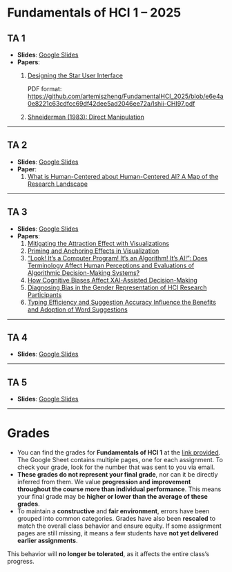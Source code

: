 # Fundamentals of HCI 1 – 2025  

## TA 1  
- **Slides**: [Google Slides](https://docs.google.com/presentation/d/10Ogs3QCCeDD1KETS5J46k1M6a-bu59o9/edit?usp=sharing&ouid=103386161610405023986&rtpof=true&sd=true)  
- **Papers**:  
  1. [Designing the Star User Interface](https://dl.acm.org/doi/pdf/10.1145/258549.258715)

     PDF format: https://github.com/artemiszheng/FundamentalHCI_2025/blob/e6e4a0e8221c63cdfcc69df42dee5ad2046ee72a/Ishii-CHI97.pdf
  3. [Shneiderman (1983): Direct Manipulation](https://www.cs.umd.edu/users/ben/papers/Shneiderman1983Direct.pdf)  

---

## TA 2  
- **Slides**: [Google Slides](https://docs.google.com/presentation/d/1qF3_jBGtWo01zV-CAMY9CV_5M71y7hp2/edit?usp=sharing&ouid=103386161610405023986&rtpof=true&sd=true) 
- **Paper**:  
  1. [What is Human-Centered about Human-Centered AI? A Map of the Research Landscape](https://github.com/artemiszheng/FundmentalHCI12025/blob/a8763853ca55f8ba60c77bf77ef3797c53d7566e/What%20is%20Human-Centered%20about%20Human-Centered%20AI.pdf)  

---

## TA 3  
- **Slides**: [Google Slides](https://docs.google.com/presentation/d/1Rmg2DVjrFAea0SCkgzCmchLbBAsrb1MV/edit?usp=sharing&ouid=107603787338411812843&rtpof=true&sd=true)
- **Papers**:  
  1. [Mitigating the Attraction Effect with Visualizations](https://github.com/artemiszheng/FundamentalHCI_2025/blob/main/Mitigating%20the%20Attraction%20Effect%20with%20Visualizations.pdf)  
  2. [Priming and Anchoring Effects in Visualization](https://github.com/artemiszheng/FundamentalHCI_2025/blob/main/Priming%20and%20Anchoring%20Effects%20in%20Visualization.pdf)  
  3. [“Look! It’s a Computer Program! It’s an Algorithm! It’s AI!”: Does Terminology Affect Human Perceptions and Evaluations of Algorithmic Decision-Making Systems?](https://github.com/artemiszheng/FundamentalHCI_2025/blob/main/Look!%20It%E2%80%99s%20a%20Computer%20Program!%20It%E2%80%99s%20an%20Algorithm!%20It%E2%80%99s%20AI!.pdf)  
  4. [How Cognitive Biases Affect XAI-Assisted Decision-Making](https://github.com/artemiszheng/FundamentalHCI_2025/blob/main/How%20Cognitive%20Biases%20Affect%20XAI-assisted%20Decision-making_rvwd.pdf)  
  5. [Diagnosing Bias in the Gender Representation of HCI Research Participants](https://github.com/artemiszheng/FundamentalHCI_2025/blob/main/Diagnosing%20bias%20in%20the%20gender%20representation%20of%20HCI%20research%20participants.pdf)  
  6. [Typing Efficiency and Suggestion Accuracy Influence the Benefits and Adoption of Word Suggestions](https://github.com/artemiszheng/FundamentalHCI_2025/blob/main/Typing_Efficiency_and_Suggestion_Accuracy_Influence_Benefits_and_Adoption_of_Word_Suggestions.pdf)
 
---

## TA 4  
- **Slides**: [Google Slides](https://docs.google.com/presentation/d/1de89T0muLxmsEyP7HJciV4To8-sjRIJs/edit?usp=sharing&ouid=103386161610405023986&rtpof=true&sd=true)

---

## TA 5  
- **Slides**: [Google Slides](https://docs.google.com/presentation/d/1cqfQ-sNO-kCxUe4r--6jT_jIiX7q-DJOQB82yCYvdog/edit?usp=sharing)

---

# Grades
- You can find the grades for **Fundamentals of HCI 1** at the [link provided](https://docs.google.com/spreadsheets/d/1swsp8daLfsByYTtTFO22h3XwjVKRsuVEj4VsBFWVtIU/edit?usp=sharing). The Google Sheet contains multiple pages, one for each assignment. To check your grade, look for the number that was sent to you via email.
- **These grades do not represent your final grade**, nor can it be directly inferred from them. We value **progression and improvement throughout the course more than individual performance**. This means your final grade may be **higher or lower than the average of these grades**.
- To maintain a **constructive** and **fair environment**, errors have been grouped into common categories. Grades have also been **rescaled** to match the overall class behavior and ensure equity. If some assignment pages are still missing, it means a few students have **not yet delivered earlier assignments**.

This behavior will **no longer be tolerated**, as it affects the entire class’s progress.
